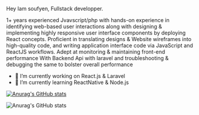 
 Hey Iam soufyen, Fullstack developper.
 
 1+ years experienced Jvavscript/php with hands-on experience in identifying web-based user interactions along with designing & implementing highly responsive user interface components by deploying React concepts. Proficient in translating designs & Website wireframes into high-quality code, and writing application interface code via JavaScript and ReactJS workflows. Adept at monitoring & maintaining front-end performance With Backend Api with laravel and troubleshooting & debugging the same to bolster overall performance
 
 
- 🔭 I’m currently working on React.js & Laravel
- 🌱 I’m currently learning ReactNative & Node.js


[![Anurag's GitHub stats](https://github-readme-stats.vercel.app/api?username=soufyen004)](https://github.com/anuraghazra/github-readme-stats)

![Anurag's GitHub stats](https://github-readme-stats.vercel.app/api?username=soufyen004&show_icons=true)
